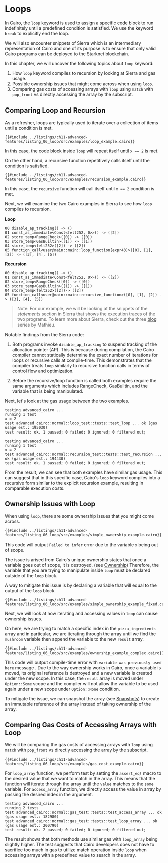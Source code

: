 # Loops 

In Cairo, the `loop` keyword is used to assign a specific code block to run indefinitely until a predefined condition is satisfied. We use the keyword `break` to explicitly end the loop. 

We will also encounter snippets of Sierra which is an intermediary representation of Cairo and one of its purpose is to ensure that only valid Cairo programs can be deployed to the Starknet blockchain. 

In this chapter, we will uncover the following topics about `loop` keyword: 

1. How `loop` keyword compiles to recursion by looking at Sierra and gas usage. 
2. Possible ownership issues that might come across when using `loop`. 
3. Comparing gas costs of accessing arrays with `loop` using `match` with `pop_front` vs directly accessing the array by the subscript.

## Comparing Loop and Recursion

As a refresher, loops are typically used to iterate over a collection of items until a condition is met.

```rust,noplayground
{{#include ../listings/ch11-advanced-features/listing_06_loop/src/examples/loop_example.cairo}}
```

In this case, the code block inside `loop` will repeat itself until `x == 2` is met. 

On the other hand, a recursive function repetitively calls itself until the condition is satisfied. 

```rust,noplayground
{{#include ../listings/ch11-advanced-features/listing_06_loop/src/examples/recursion_example.cairo}}
```

In this case, the `recursive` function will call itself until `x == 2` condition is met. 

Next, we will examine the two Cairo examples in Sierra to see how `loop` compiles to recursion. 

**Loop**
```rust,noplayground
00 disable_ap_tracking() -> () 
01 const_as_immediate<Const<felt252, 0>>() -> ([2])
02 store_temp<RangeCheck>([0]) -> ([0]) 
03 store_temp<GasBuiltin>([1]) -> ([1]) 
04 store_temp<felt252>([2]) -> ([2]) 
05 function_call<user@main::main::loop_function[expr43]>([0], [1], [2]) -> ([3], [4], [5]) 
```

**Recursion**
```rust,noplayground
00 disable_ap_tracking() -> () 
01 const_as_immediate<Const<felt252, 0>>() -> ([2]) 
02 store_temp<RangeCheck([0]) -> ([0])
03 store_temp<GasBuiltin>([1]) -> ([1])
04 store_temp<felt252>([2])-> ([2])
05 function_call<user@main::main::recursive_function>([0], [1], [2]) -> ([3], [4], [5]) 
```

>Note: For our example, we will be looking at the snippets of the *statements* section in Sierra that shows the execution traces of the two programs. To learn more about Sierra, check out the three [blog](https://medium.com/nethermind-eth/under-the-hood-of-cairo-1-0-exploring-sierra-7f32808421f5) series by Mathieu. 

Notable findings from the Sierra code:

1. Both programs invoke `disable_ap_tracking` to suspend tracking of the allocation pointer (AP). This is because during compilation, the Cairo compiler cannot statically determine the exact number of iterations for loops or recursive calls at compile-time. This demonstrates that the compiler treats `loop` similarly to recursive function calls in terms of control flow and optimization. 

2. Before the recursive/loop function is called both examples require the same arguments which includes RangeCheck, GasBuiltin, and the variable that is being manipulated.

Next, let's look at the gas usage between the two examples.

```bash,noplayground
testing advanced_cairo ...
running 1 test
x = 2
test advanced_cairo::normal::loop_test::tests::test_loop ... ok (gas usage est.: 195030)
test result: ok. 1 passed; 0 failed; 0 ignored; 0 filtered out;
```

```bash,noplayground
testing advanced_cairo ...
running 1 test
x = 2
test advanced_cairo::normal::recursion_test::tests::test_recursion ... ok (gas usage est.: 194430)
test result: ok. 1 passed; 0 failed; 0 ignored; 0 filtered out;
```

From the result, we can see that both examples have similar gas usage. This can suggest that in this specific case, Cairo's `loop` keyword compiles into a recursive form similar to the explicit recursion example, resulting in comparable execution costs.  

## Ownership Issues with Loop

When using `loop`, there are some ownership issues that you might come across. 

```rust,noplayground
{{#include ../listings/ch11-advanced-features/listing_06_loop/src/examples/simple_ownership_example.cairo}}
```

This code will output `Failed to infer` error due to the variable `x` being out of scope. 

The issue is arised from Cairo's unique ownership states that once a variable goes out of scope, it is destroyed. (see [Ownership][ownership]) Therefore, the variable that you are trying to manipulate inside `loop` must be declared outside of the `loop` block. 

[ownership]: ./ch04-01-what-is-ownership.md

A way to mitigate this issue is by declaring a variable that will equal to the output of the `loop` block. 

```rust,noplayground
{{#include ../listings/ch11-advanced-features/listing_06_loop/src/examples/simple_ownership_example_fixed.cairo}}
```

Next, we will look at how iterating and accessing values in `loop` can cause ownership issues. 

On here, we are trying to match a specific index in the `pizza_ingredients` array and in particular, we are iterating through the array until we find the `mushroom` variable then append the variable to the new `result` array. 

```rust,noplayground
{{#include ../listings/ch11-advanced-features/listing_06_loop/src/examples/ownership_example_complex.cairo}}
```

This code will output compile-time error with `variable was previously used here` message . Due to the way ownership works in Cairo, once a variable is moved, its original reference is destroyed and a new variable is created under the new scope. In this case, the `result` array is moved under `Option::Some` scope  and the compiler will not allow the variable to be used again under a new scope under `Option::None` condition.

To mitigate the issue, we can snapshot the array (see [Snapshots][Snapshots]) to create an immutable reference of the array instead of taking ownership of the array. 

[Snapshots]: ./ch04-02-references-and-snapshots.md#snapshots


## Comparing Gas Costs of Accessing Arrays with Loop

We will be comparing the gas costs of accessing arrays with `loop` using `match` with `pop_front` vs directly accessing the array by the subscript.


```rust,noplayground
{{#include ../listings/ch11-advanced-features/listing_06_loop/src/examples/gas_cost_example.cairo}}
```

For `loop_array` function, we perform test by setting the `assert_eq!` macro to the desired value that we want to match in the array. This means that the function will iterate through the array until the `value` matches to the `some` variable. 
For `access_array` function, we directly access the value in array by passing the desired index in the argument.

```bash,noplayground
testing advanced_cairo ...
running 2 tests
test advanced_cairo::normal::gas_test::tests::test_access_array ... ok (gas usage est.: 182980)
test advanced_cairo::normal::gas_test::tests::test_loop_array ... ok (gas usage est.: 200790)
test result: ok. 2 passed; 0 failed; 0 ignored; 0 filtered out;
```

The result shows that both methods use similar gas with `loop_array` being slightly higher. The test suggests that Cairo developers does not have to sacrifice too much in gas to utilize match operation inside `loop` when accessing arrays with a predefined value to search in the array.  

